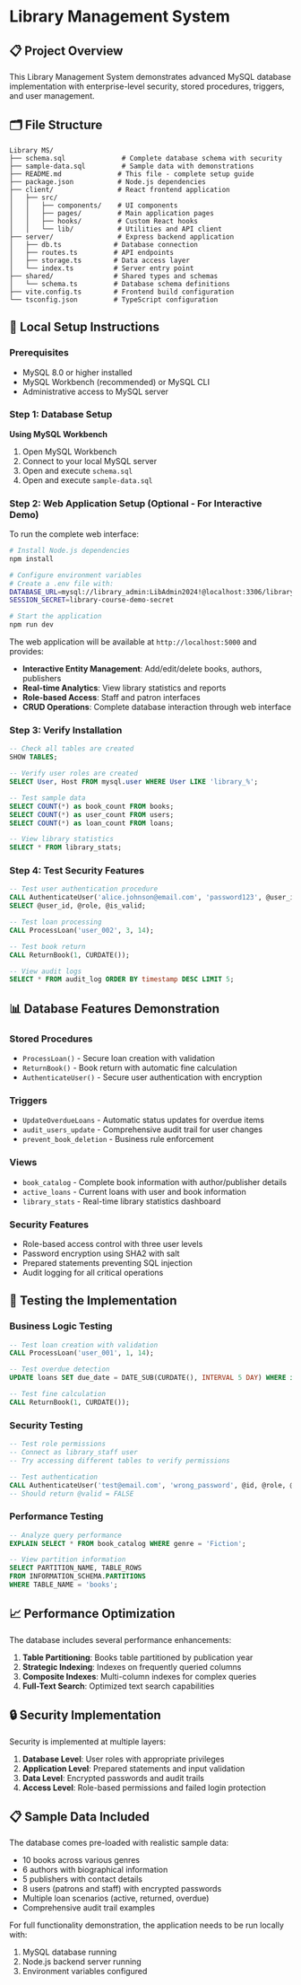 # Library Management System 

## 📋 Project Overview

This Library Management System demonstrates advanced MySQL database implementation with enterprise-level security, stored procedures, triggers, and user management. 

## 🗂️ File Structure 

```
Library MS/
├── schema.sql              # Complete database schema with security
├── sample-data.sql         # Sample data with demonstrations
├── README.md              # This file - complete setup guide
├── package.json           # Node.js dependencies
├── client/                # React frontend application
│   ├── src/
│   │   ├── components/    # UI components
│   │   ├── pages/         # Main application pages
│   │   ├── hooks/         # Custom React hooks
│   │   └── lib/           # Utilities and API client
├── server/                # Express backend application
│   ├── db.ts             # Database connection
│   ├── routes.ts         # API endpoints
│   ├── storage.ts        # Data access layer
│   └── index.ts          # Server entry point
├── shared/               # Shared types and schemas
│   └── schema.ts         # Database schema definitions
├── vite.config.ts        # Frontend build configuration
└── tsconfig.json         # TypeScript configuration
```

## 🚀 Local Setup Instructions

### Prerequisites
- MySQL 8.0 or higher installed
- MySQL Workbench (recommended) or MySQL CLI
- Administrative access to MySQL server

### Step 1: Database Setup

**Using MySQL Workbench**
1. Open MySQL Workbench
2. Connect to your local MySQL server
3. Open and execute `schema.sql`
4. Open and execute `sample-data.sql`

### Step 2: Web Application Setup (Optional - For Interactive Demo)

To run the complete web interface:

```bash
# Install Node.js dependencies
npm install

# Configure environment variables
# Create a .env file with:
DATABASE_URL=mysql://library_admin:LibAdmin2024!@localhost:3306/library_management
SESSION_SECRET=library-course-demo-secret

# Start the application
npm run dev
```

The web application will be available at `http://localhost:5000` and provides:
- **Interactive Entity Management**: Add/edit/delete books, authors, publishers
- **Real-time Analytics**: View library statistics and reports
- **Role-based Access**: Staff and patron interfaces
- **CRUD Operations**: Complete database interaction through web interface

### Step 3: Verify Installation

```sql
-- Check all tables are created
SHOW TABLES;

-- Verify user roles are created
SELECT User, Host FROM mysql.user WHERE User LIKE 'library_%';

-- Test sample data
SELECT COUNT(*) as book_count FROM books;
SELECT COUNT(*) as user_count FROM users;
SELECT COUNT(*) as loan_count FROM loans;

-- View library statistics
SELECT * FROM library_stats;
```

### Step 4: Test Security Features

```sql
-- Test user authentication procedure
CALL AuthenticateUser('alice.johnson@email.com', 'password123', @user_id, @role, @is_valid);
SELECT @user_id, @role, @is_valid;

-- Test loan processing
CALL ProcessLoan('user_002', 3, 14);

-- Test book return
CALL ReturnBook(1, CURDATE());

-- View audit logs
SELECT * FROM audit_log ORDER BY timestamp DESC LIMIT 5;
```

## 📊 Database Features Demonstration

### Stored Procedures
- `ProcessLoan()` - Secure loan creation with validation
- `ReturnBook()` - Book return with automatic fine calculation
- `AuthenticateUser()` - Secure user authentication with encryption

### Triggers
- `UpdateOverdueLoans` - Automatic status updates for overdue items
- `audit_users_update` - Comprehensive audit trail for user changes
- `prevent_book_deletion` - Business rule enforcement

### Views
- `book_catalog` - Complete book information with author/publisher details
- `active_loans` - Current loans with user and book information
- `library_stats` - Real-time library statistics dashboard

### Security Features
- Role-based access control with three user levels
- Password encryption using SHA2 with salt
- Prepared statements preventing SQL injection
- Audit logging for all critical operations

## 🔧 Testing the Implementation

### Business Logic Testing
```sql
-- Test loan creation with validation
CALL ProcessLoan('user_001', 1, 14);

-- Test overdue detection
UPDATE loans SET due_date = DATE_SUB(CURDATE(), INTERVAL 5 DAY) WHERE id = 1;

-- Test fine calculation
CALL ReturnBook(1, CURDATE());
```

### Security Testing
```sql
-- Test role permissions
-- Connect as library_staff user
-- Try accessing different tables to verify permissions

-- Test authentication
CALL AuthenticateUser('test@email.com', 'wrong_password', @id, @role, @valid);
-- Should return @valid = FALSE
```

### Performance Testing
```sql
-- Analyze query performance
EXPLAIN SELECT * FROM book_catalog WHERE genre = 'Fiction';

-- View partition information
SELECT PARTITION_NAME, TABLE_ROWS 
FROM INFORMATION_SCHEMA.PARTITIONS 
WHERE TABLE_NAME = 'books';
```

## 📈 Performance Optimization

The database includes several performance enhancements:

1. **Table Partitioning**: Books table partitioned by publication year
2. **Strategic Indexing**: Indexes on frequently queried columns
3. **Composite Indexes**: Multi-column indexes for complex queries
4. **Full-Text Search**: Optimized text search capabilities

## 🔒 Security Implementation

Security is implemented at multiple layers:

1. **Database Level**: User roles with appropriate privileges
2. **Application Level**: Prepared statements and input validation
3. **Data Level**: Encrypted passwords and audit trails
4. **Access Level**: Role-based permissions and failed login protection

## 📋 Sample Data Included

The database comes pre-loaded with realistic sample data:
- 10 books across various genres
- 6 authors with biographical information
- 5 publishers with contact details
- 8 users (patrons and staff) with encrypted passwords
- Multiple loan scenarios (active, returned, overdue)
- Comprehensive audit trail examples

For full functionality demonstration, the application needs to be run locally with:
1. MySQL database running
2. Node.js backend server running  
3. Environment variables configured
